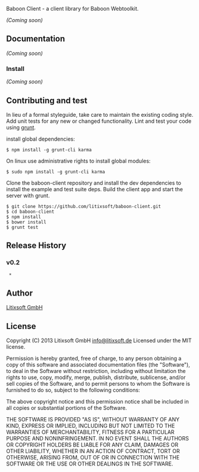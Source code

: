 Baboon Client - a client library for Baboon Webtoolkit.

_(Coming soon)_

## Documentation
_(Coming soon)_

### Install
_(Coming soon)_

## Contributing and test
In lieu of a formal styleguide, take care to maintain the existing coding style. Add unit tests for any new or changed functionality. Lint and test your code using [grunt](http://gruntjs.com/).

install global dependencies:

    $ npm install -g grunt-cli karma

On linux use administrative rights to install global modules:

    $ sudo npm install -g grunt-cli karma


Clone the baboon-client repository and install the dev dependencies to install the example and test suite deps.
Build the client app and start the server with grunt.

    $ git clone https://github.com/litixsoft/baboon-client.git
    $ cd baboon-client
    $ npm install
    $ bower install
    $ grunt test

## Release History
### v0.2
     *

## Author
[Litixsoft GmbH](http://www.litixsoft.de)

## License

Copyright (C) 2013 Litixsoft GmbH info@litixsoft.de Licensed under the MIT license.

Permission is hereby granted, free of charge, to any person obtaining a copy of this software and associated documentation files (the "Software"), to deal in the Software without restriction, including without limitation the rights to use, copy, modify, merge, publish, distribute, sublicense, and/or sell copies of the Software, and to permit persons to whom the Software is furnished to do so, subject to the following conditions:

The above copyright notice and this permission notice shall be included in all copies or substantial portions of the Software.

THE SOFTWARE IS PROVIDED "AS IS", WITHOUT WARRANTY OF ANY KIND, EXPRESS OR IMPLIED, INCLUDING BUT NOT LIMITED TO THE WARRANTIES OF MERCHANTABILITY, FITNESS FOR A PARTICULAR PURPOSE AND NONINFRINGEMENT. IN NO EVENT SHALL THE AUTHORS OR COPYRIGHT HOLDERS BE LIABLE FOR ANY CLAIM, DAMAGES OR OTHER LIABILITY, WHETHER IN AN ACTION OF CONTRACT, TORT OR OTHERWISE, ARISING FROM, OUT OF OR IN CONNECTION WITH THE SOFTWARE OR THE USE OR OTHER DEALINGS IN THE SOFTWARE.
